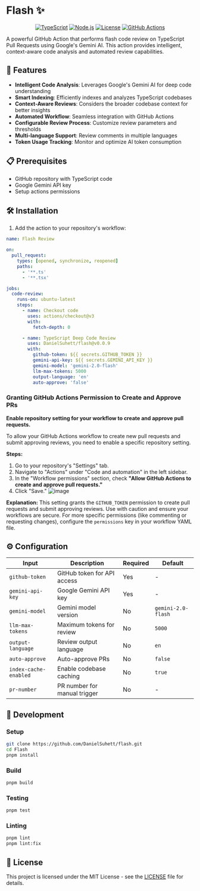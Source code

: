 # Flash ✨
<div align="center">

[![TypeScript](https://img.shields.io/badge/TypeScript-4.9.5-blue.svg)](https://www.typescriptlang.org/)
[![Node.js](https://img.shields.io/badge/Node.js-18+-green.svg)](https://nodejs.org/)
[![License](https://img.shields.io/badge/License-MIT-yellow.svg)](https://opensource.org/licenses/MIT)
[![GitHub Actions](https://img.shields.io/badge/GitHub%20Actions-✓-blue.svg)](https://github.com/features/actions)

</div>

A powerful GitHub Action that performs flash code review on TypeScript Pull Requests using Google's Gemini AI. This action provides intelligent, context-aware code analysis and automated review capabilities.

## 🚀 Features

- **Intelligent Code Analysis**: Leverages Google's Gemini AI for deep code understanding
- **Smart Indexing**: Efficiently indexes and analyzes TypeScript codebases
- **Context-Aware Reviews**: Considers the broader codebase context for better insights
- **Automated Workflow**: Seamless integration with GitHub Actions
- **Configurable Review Process**: Customize review parameters and thresholds
- **Multi-language Support**: Review comments in multiple languages
- **Token Usage Tracking**: Monitor and optimize AI token consumption

## 📋 Prerequisites

- GitHub repository with TypeScript code
- Google Gemini API key
- Setup actions permissions

## 🛠️ Installation

1. Add the action to your repository's workflow:

```yaml
name: Flash Review

on:
  pull_request:
    types: [opened, synchronize, reopened]
    paths:
      - '**.ts'
      - '**.tsx'

jobs:
  code-review:
    runs-on: ubuntu-latest
    steps:
      - name: Checkout code
        uses: actions/checkout@v3
        with:
          fetch-depth: 0

      - name: TypeScript Deep Code Review
        uses: DanielSuhett/flash@v0.0.9
        with:
          github-token: ${{ secrets.GITHUB_TOKEN }}
          gemini-api-key: ${{ secrets.GEMINI_API_KEY }}
          gemini-model: 'gemini-2.0-flash'
          llm-max-tokens: 5000
          output-language: 'en'
          auto-approve: 'false'
```

### Granting GitHub Actions Permission to Create and Approve PRs
**Enable repository setting for your workflow to create and approve pull requests.**

To allow your GitHub Actions workflow to create new pull requests and submit approving reviews, you need to enable a specific repository setting.

**Steps:**

1.  Go to your repository's "Settings" tab.
2.  Navigate to "Actions" under "Code and automation" in the left sidebar.
3.  In the "Workflow permissions" section, check **"Allow GitHub Actions to create and approve pull requests."**
4.  Click "Save."
![image](https://github.com/user-attachments/assets/070d047a-bbbb-4225-b01b-1d2c1a6e5156)

**Explanation:**
This setting grants the `GITHUB_TOKEN` permission to create pull requests and submit approving reviews. Use with caution and ensure your workflows are secure. For more specific permissions (like commenting or requesting changes), configure the `permissions` key in your workflow YAML file.


## ⚙️ Configuration

| Input | Description | Required | Default |
|-------|-------------|----------|---------|
| `github-token` | GitHub token for API access | Yes | - |
| `gemini-api-key` | Google Gemini API key | Yes | - |
| `gemini-model` | Gemini model version | No | `gemini-2.0-flash` |
| `llm-max-tokens` | Maximum tokens for review | No | `5000` |
| `output-language` | Review output language | No | `en` |
| `auto-approve` | Auto-approve PRs | No | `false` |
| `index-cache-enabled` | Enable codebase caching | No | `true` |
| `pr-number` | PR number for manual trigger | No | - |

## 🔧 Development

### Setup

```bash
git clone https://github.com/DanielSuhett/flash.git
cd Flash
pnpm install
```

### Build

```bash
pnpm build
```

### Testing

```bash
pnpm test
```

### Linting

```bash
pnpm lint
pnpm lint:fix
```

## 📝 License

This project is licensed under the MIT License - see the [LICENSE](LICENSE) file for details.
